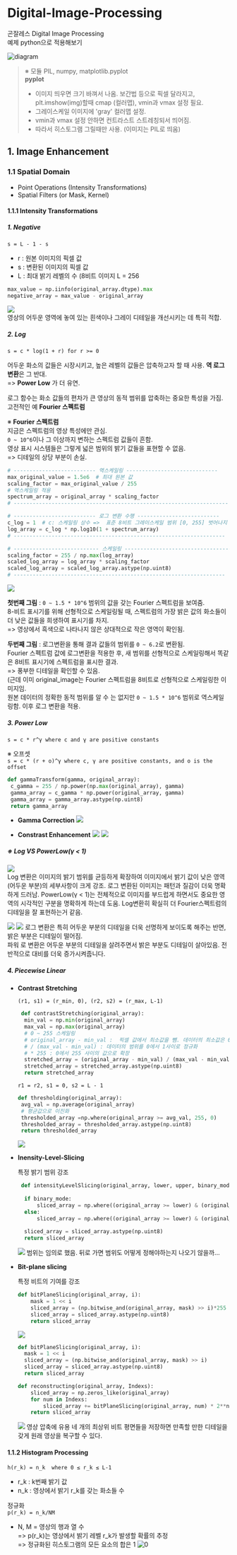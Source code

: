 # Digital-Image-Processing
곤잘레스 Digital Image Processing  
예제 python으로 적용해보기  

![diagram](https://github.com/JuHyunLee99/Digital-Image-Processing/assets/123914434/45ec4d14-04ea-421e-b941-1877d496544f)

> ※ 모듈 PIL, numpy, matplotlib.pyplot  
> **pyplot**
> - 이미지 띄우면 크기 바껴서 나옴. 보간법 등으로 픽셀 달라지고,  plt.imshow(img)할때 cmap (컬러맵), vmin과 vmax 설정 필요.   
> - 그레이스케일 이미지에 'gray' 컬러맵 설정.
> - vmin과 vmax 설정 안하면 컨트라스트 스트레칭되서 띄어짐.
> - 따라서 히스토그램 그릴때만 사용.  (이미지는 PIL로 띄움)
## 1. Image Enhancement
### 1.1 Spatial Domain
- Point Operations (Intensity Transformations)
- Spatial Filters (or Mask, Kernel)
#### 1.1.1 Intensity Transformations
##### 1. Negative
`s = L - 1 - s`
- r : 원본 이미지의 픽셀 값
- s : 변환된 이미지의 픽셀 값
- L : 최대 밝기 레벨의 수 (8비트 이미지 L = 256

``` python
max_value = np.iinfo(original_array.dtype).max
negative_array = max_value - original_array
```
![](ch03/Images/Result/Intensity_Transformations/ex01_Negative.png)  
영상의 어두운 영역에 놓여 있는 흰색이나 그레이 디테일을 개선시키는 데 특히 적합.

##### 2. Log

`s = c * log(1 + r) for r >= 0`  
  
어두운 화소의 값들은 시장시키고, 높은 레벨의 값들은 압축하고자 할 때 사용. **역 로그변환**은 그 반대.  
=> **Power Low** 가 더 유연.

로그 함수는 화소 값들의 편차가 큰 영상의 동적 범위를 압축하는 중요한 특성을 가짐. 고전적인 예 **Fourier 스펙트럼**  

※ **Fourier 스펙트럼**  
지금은 스펙트럼의 영상 특성에만 관심.  
`0 ~ 10^6`이나 그 이상까지 변하는 스펙트럼 값들이 흔함.  
영상 표시 시스템들은 그렇게 넓은 범위의 밝기 값들을 표현할 수 없음.  
=> 디테일의 상당 부분이 손실.

``` python
# -------------------------- 역스케일링 -----------------------------
max_original_value = 1.5e6  # 최대 원본 값
scaling_factor = max_original_value / 255
# 역스케일링 적용
spectrum_array = original_array * scaling_factor
# --------------------------------------------------------------------

# -------------------------- 로그 변환 수행 --------------------------
c_log = 1  # c: 스케일링 상수 =>  표준 8비트 그레이스케일 범위 [0, 255] 벗어나지 않도록 , 이예제에는 C=1로 명시됨.  
log_array = c_log * np.log10(1 + spectrum_array)
# -------------------------------------------------------------------

# --------------------------- 스케일링 ----------------------------------
scaling_factor = 255 / np.max(log_array)
scaled_log_array = log_array * scaling_factor
scaled_log_array = scaled_log_array.astype(np.uint8)
# -------------------------------------------------------------------
```
![](https://github.com/JuHyunLee99/Digital-Image-Processing/blob/main/ch03/Images/Result/Intensity_Transformations/ex02_Log-2.png )

  
**첫번째 그림** : `0 ~ 1.5 * 10^6` 범위의 값을 갖는 Fourier 스펙트럼을 보여줌.  
8-비트 표시기를 위해 선형적으로 스케일링될 때, 스펙트럼의 가장 밝은 값의 화소들이 더 낮은 값들을 희생하여 표시기를 차지.  
=> 영상에서 흑색으로 나타나지 않은 상대적으로 작은 영역이 확인됨.  
  
**두번째 그림** : 로그변환을 통해 결과 값들의 범위를 `0 ~ 6.2`로 변환됨.  
Fourier 스펙트럼 값에 로그변환을 적용한 후, 새 범위를 선형적으로 스케일링해서 똑같은 8비트 표시기에 스펙트럼을 표시한 결과.  
=> 풍부한 디테일을 확인할 수 있음.  
(근데 이미 original_image는 Fourier 스펙트럼을 8비트로 선형적으로 스케일링한 이미지임.  
원본 데이터의 정확한 동적 범위를 알 수 는 없지만 `0 ~ 1.5 * 10^6` 범위로 역스케일링함.  이후 로그 변환을 적용.

##### 3. Power Low

`s = c * r^γ where c and γ are positive constants`

※ 오프셋  
`s = c * (r + o)^γ where c, γ are positive constants, and o is the offset`

``` python
def gammaTransform(gamma, original_array):
 c_gamma = 255 / np.power(np.max(original_array), gamma)
 gamma_array = c_gamma * np.power(original_array, gamma)
 gamma_array = gamma_array.astype(np.uint8)
 return gamma_array
```

- **Gamma Correction**
   ![](ch03/Images/Result/Intensity_Transformations/ex03_PowerLow.png)
   
- **Constrast Enhancement**
   ![](ch03/Images/Result/Intensity_Transformations/ex04_PowerLow.png)
   ![](ch03/Images/Result/Intensity_Transformations/ex05_PowerLow.png)
  
##### **※ Log VS PowerLow(γ < 1)**
![](ch03/Images/Result/Intensity_Transformations/ex06_LogVsPowerLow_1.png)  
Log 변환은 이미지의 밝기 범위를 균등하게 확장하여 이미지에서 밝기 값이 낮은 영역(어두운 부분)의 세부사항이 크게 강조.
로그 변환된 이미지는 패턴과 질감이 더욱 명확하게 드러남.
PowerLow(γ < 1)는  전체적으로 이미지를 부드럽게 하면서도 중요한 영역의 시각적인 구분을 명확하게 하는데 도움.
Log변환히 확실히 더 Fourier스펙트럼의 디테일을 잘 표현하는거 같음.  

![](ch03/Images/Result/Intensity_Transformations/ex06_LogVsPowerLow_2.png)
![](ch03/Images/Result/Intensity_Transformations/ex06_LogVsPowerLow_3.png)
로그 변환은 특히 어두운 부분의 디테일을 더욱 선명하게 보이도록 해주는 반면, 밝은 부분은 디테일이 떨어짐.  
파워 로 변환은 어두운 부분의 디테일을 살려주면서 밝은 부분도 디테일이 살아있음. 전반적으로 대비를 더욱 증가시켜줍니다.
##### 4. Piecewise Linear
- **Contrast Stretching**
  
  `(r1, s1) = (r_min, 0), (r2, s2) = (r_max, L-1)`
  ``` python
   def contrastStretching(original_array):
    min_val = np.min(original_array)
    max_val = np.max(original_array)
    # 0 ~ 255 스케일링
    # original_array - min_val :  픽셀 값에서 최소값을 뺌. 데이터의 최소값은 0이 됨.
    # / (max_val - min_val) : 데이터의 범위를 0에서 1사이로 정규화
    # * 255 : 0에서 255 사이의 값으로 확장
    stretched_array = (original_array - min_val) / (max_val - min_val) * 255 
    stretched_array = stretched_array.astype(np.uint8)
    return stretched_array
  ```
  `r1 = r2, s1 = 0, s2 = L - 1`
  ``` python
  def thresholding(original_array):
   avg_val = np.average(original_array)
   # 평균값으로 이진화
   thresholded_array =np.where(original_array >= avg_val, 255, 0)
   thresholded_array = thresholded_array.astype(np.uint8)
   return thresholded_array
  ```
  ![](ch03/Images/Result/Intensity_Transformations/ex07_PiecewiseLinear.png)

  
- **Inensity-Level-Slicing**
  
  특정 밝기 범위 강조
  ``` python
   def intensityLevelSlicing(original_array, lower, upper, binary_mode):
    
    if binary_mode:
        sliced_array = np.where((original_array >= lower) & (original_array <= upper), 255, 0)
    else:
        sliced_array = np.where((original_array >= lower) & (original_array <= upper), 0, original_array)
        
    sliced_array = sliced_array.astype(np.uint8)
    return sliced_array
  ```
  ![](ch03/Images/Result/Intensity_Transformations/ex08_PiecewiseLinear.png) 
  범위는 임의로 했음. 뒤로 가면 범위도 어떻게 정해야하는지 나오기 않을까...
  
- **Bit-plane slicing**
  
  특정 비트의 기여를 강조
  ``` python
  def bitPlaneSlicing(original_array, i):
      mask = 1 << i
      sliced_array = (np.bitwise_and(original_array, mask) >> i)*255       
      sliced_array = sliced_array.astype(np.uint8)
      return sliced_array
  ```
  ![](ch03/Images/Result/Intensity_Transformations/ex09_PiecewiseLinear.png)

  ``` python
  def bitPlaneSlicing(original_array, i):
    mask = 1 << i
    sliced_array = (np.bitwise_and(original_array, mask) >> i)     
    sliced_array = sliced_array.astype(np.uint8)
    return sliced_array

  def reconstructing(original_array, Indexs):
      sliced_array = np.zeros_like(original_array)
      for num in Indexs:
          sliced_array += bitPlaneSlicing(original_array, num) * 2**num
      return sliced_array
  ```
  ![](ch03/Images/Result/Intensity_Transformations/ex10_PiecewiseLinear.png)
  영상 압축에 유용
  네 개의 최상위 비트 평면들을 저장하면 만족할 만한 디테일을 갖게 원래 영상을 복구할 수 있다.

#### 1.1.2 Histogram Processing

`h(r_k) = n_k  where 0 ≤ r_k ≤ L-1`
- r_k : k번째 밝기 값
- n_k : 영상에서 밝기 r_k를 갖는 화소들 수

정규화  
`p(r_k) = n_k/NM`  
- N, M = 영상의 행과 열 수  
=> p(r_k)는 영상에서 밝기 레벨 r_k가 발생할 확률의 추정  
=> 정규화된 히스토그램의 모든 요소의 합은 1
![0](ch03/Images/Result/Histogram_Processing/ex01_Histogram.png)
